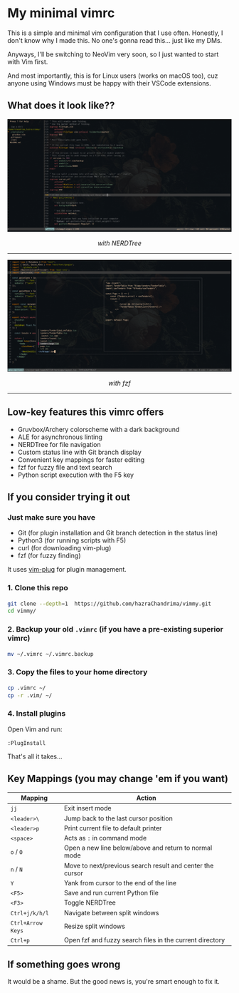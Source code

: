 # My minimal vimrc

This is a simple and minimal vim configuration that I use often.
Honestly, I don't know why I made this. No one's gonna read this... just like my DMs.

Anyways, I'll be switching to NeoVim very soon, so I just wanted to start with Vim first.

And most importantly, this is for Linux users (works on macOS too), cuz anyone using Windows must be happy with their VSCode extensions.

## What does it look like??

![oopsie! it broke :\\](preview.png)
<p align='center'><i>with NERDTree</i></p>

---

![what a shame, sorry :\\](preview-fzf.png)
<p align='center'><i>with fzf</i></p>

---

## Low-key features this vimrc offers
- Gruvbox/Archery colorscheme with a dark background
- ALE for asynchronous linting
- NERDTree for file navigation
- Custom status line with Git branch display
- Convenient key mappings for faster editing
- fzf for fuzzy file and text search
- Python script execution with the F5 key

## If you consider trying it out

### Just make sure you have

* Git (for plugin installation and Git branch detection in the status line)
* Python3 (for running scripts with F5)
* curl (for downloading vim-plug)
* fzf (for fuzzy finding)

It uses [vim-plug](https://github.com/junegunn/vim-plug) for plugin management.

### 1. Clone this repo

```bash
git clone --depth=1  https://github.com/hazraChandrima/vimmy.git
cd vimmy/
```

### 2. Backup your old `.vimrc` (if you have a pre-existing superior vimrc)

```bash
mv ~/.vimrc ~/.vimrc.backup
```

### 3. Copy the files to your home directory

```bash
cp .vimrc ~/
cp -r .vim/ ~/
```

### 4. Install plugins

Open Vim and run:

```vim
:PlugInstall
```

That's all it takes...

## Key Mappings (you may change 'em if you want)

| Mapping           | Action                                                    |
| ----------------- | --------------------------------------------------------- |
| `jj`              | Exit insert mode                                          |
| `<leader>\`       | Jump back to the last cursor position                     |
| `<leader>p`       | Print current file to default printer                     |
| `<space>`         | Acts as `:` in command mode                               |
| `o` / `O`         | Open a new line below/above and return to normal mode     |
| `n` / `N`         | Move to next/previous search result and center the cursor |
| `Y`               | Yank from cursor to the end of the line                   |
| `<F5>`            | Save and run current Python file                          |
| `<F3>`            | Toggle NERDTree                                           |
| `Ctrl+j/k/h/l`    | Navigate between split windows                            |
| `Ctrl+Arrow Keys` | Resize split windows                                      |
| `Ctrl+p`          | Open fzf and fuzzy search files in the current directory  |


## If something goes wrong

It would be a shame. But the good news is, you're smart enough to fix it.
